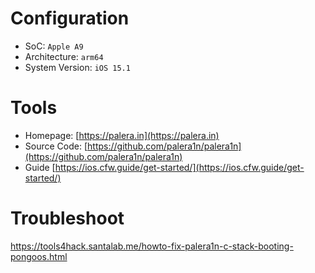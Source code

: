 # Configuration

* SoC: `Apple A9`
* Architecture: `arm64`
* System Version: `iOS 15.1`

# Tools

* Homepage: [https://palera.in](https://palera.in) 
* Source Code: [https://github.com/palera1n/palera1n](https://github.com/palera1n/palera1n)
* Guide [https://ios.cfw.guide/get-started/](https://ios.cfw.guide/get-started/)

# Troubleshoot

https://tools4hack.santalab.me/howto-fix-palera1n-c-stack-booting-pongoos.html
